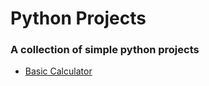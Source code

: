 # Python Projects 

### A collection of simple python projects 

- [Basic Calculator](https://github.com/Sheharyar24/Python-projects/tree/main/1.%20Basic%20Calculator)